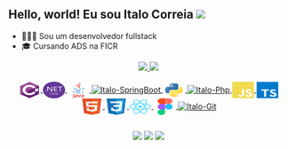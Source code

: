 ## Hello, world! Eu sou Italo Correia <img src="https://raw.githubusercontent.com/iampavangandhi/iampavangandhi/master/gifs/Hi.gif" width="30px">

- 🧑🏻‍💻 Sou um desenvolvedor fullstack <br>
- 🎓 Cursando ADS na FICR <br>

<!--CARDS-->
<div align="center">
  <a href="https://github.com/italocaraujo">
  <img height="180em" src="https://github-readme-stats.vercel.app/api?username=italocaraujo&show_icons=true&theme=dark&hide_border=false&include_all_commits=false&count_private=false"/>
  <img height="180em" src="https://github-readme-stats.vercel.app/api/top-langs/?username=italocaraujo&theme=dark&hide_border=false&include_all_commits=false&count_private=false&layout=compact"/>
</div>

<div style="display: inline_block" align="center"><br>
  <!--BACKEND-->
  <img align="center" alt="Italo-Csharp" height="30" width="40" src="https://raw.githubusercontent.com/devicons/devicon/master/icons/csharp/csharp-original.svg">
  <img align="center" alt="Italo-Dotnetcore" height="30" width="40" src="https://raw.githubusercontent.com/devicons/devicon/master/icons/dotnetcore/dotnetcore-original.svg">
  <img align="center" alt="Italo-Java" height="30" width="40" src="https://raw.githubusercontent.com/devicons/devicon/master/icons/java/java-original-wordmark.svg">
  <img align="center" alt="Italo-SpringBoot" height="30" width="40" src="https://cdn.jsdelivr.net/gh/devicons/devicon/icons/spring/spring-original-wordmark.svg">
  <img align="center" alt="Italo-Python" height="30" width="40" src="https://raw.githubusercontent.com/devicons/devicon/master/icons/python/python-original.svg">
  <img align="center" alt="Italo-Php" height="30" width="40" src="https://cdn.jsdelivr.net/gh/devicons/devicon@latest/icons/php/php-original.svg"/>

  <!--FRONTEND-->
  <img align="center" alt="Italo-Js" height="30" width="40" src="https://raw.githubusercontent.com/devicons/devicon/master/icons/javascript/javascript-plain.svg">
  <img align="center" alt="Italo-Ts" height="30" width="40" src="https://raw.githubusercontent.com/devicons/devicon/master/icons/typescript/typescript-plain.svg">
  <img align="center" alt="Italo-HTML" height="30" width="40" src="https://raw.githubusercontent.com/devicons/devicon/master/icons/html5/html5-original.svg">
  <img align="center" alt="Italo-CSS" height="30" width="40" src="https://raw.githubusercontent.com/devicons/devicon/master/icons/css3/css3-original.svg">
  <img align="center" alt="Italo-React" height="30" width="40" src="https://raw.githubusercontent.com/devicons/devicon/master/icons/react/react-original.svg">
  <!--TOOLS-->
  <img align="center" alt="Italo-Figma" height="30" width="40" src="https://raw.githubusercontent.com/devicons/devicon/master/icons/figma/figma-original.svg">
  <img align="center" alt="Italo-Git" height="30" width="40" src="https://www.vectorlogo.zone/logos/git-scm/git-scm-icon.svg"/>
</div>

##

<!--LINKS-->
<div align="center"> 
  <a href="https://instagram.com/italocaraujo" target="_blank"><img src="https://img.shields.io/badge/-Instagram-%23E4405F?style=for-the-badge&logo=instagram&logoColor=white" target="_blank"></a>
  <a href = "mailto:italocdaraujo@gmail.com" target="_blank"><img src="https://img.shields.io/badge/Gmail-D14836?style=for-the-badge&logo=gmail&logoColor=white"></a>
  <a href="https://www.linkedin.com/in/italocaraujo/" target="_blank"><img src="https://img.shields.io/badge/-LinkedIn-%230077B5?style=for-the-badge&logo=linkedin&logoColor=white" target="_blank"></a> 
</div>

